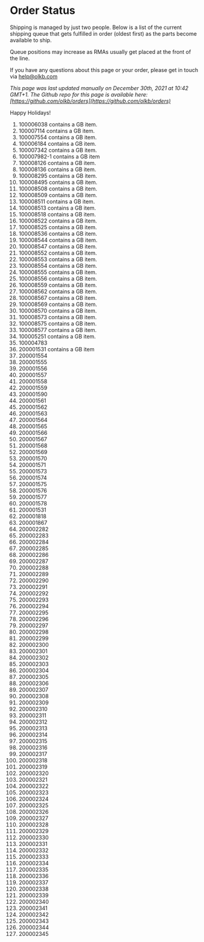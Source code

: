 # Order Status

Shipping is managed by just two people. Below is a list of the current shipping queue that gets fulfilled in order (oldest first) as the parts become available to ship.

Queue positions may increase as RMAs usually get placed at the front of the line.

If you have any questions about this page or your order, please get in touch via help@olkb.com

*This page was last updated manually on December 30th, 2021 at 10:42 GMT+1. The Github repo for this page is available here: [https://github.com/olkb/orders](https://github.com/olkb/orders)*

Happy Holidays!

 1. 100006038 contains a GB item.
 2. 100007114 contains a GB item.
 3. 100007554 contains a GB item.
 4. 100006184 contains a GB item.
 5. 100007342 contains a GB item.
 6. 100007982-1 contains a GB item
 7. 100008126 contains a GB item.
 8. 100008136 contains a GB item.
 9. 100008295 contains a GB item.
 10. 100008495 contains a GB item.
 11. 100008508 contains a GB item.
 12. 100008509 contains a GB item.
 13. 100008511 contains a GB item.
 14. 100008513 contains a GB item.
 15. 100008518 contains a GB item.
 16. 100008522 contains a GB item.
 17. 100008525 contains a GB item.
 18. 100008536 contains a GB item.
 19. 100008544 contains a GB item.
 20. 100008547 contains a GB item.
 21. 100008552 contains a GB item.
 22. 100008553 contains a GB item.
 23. 100008554 contains a GB item.
 24. 100008555 contains a GB item.
 25. 100008556 contains a GB item.
 26. 100008559 contains a GB item.
 27. 100008562 contains a GB item.
 28. 100008567 contains a GB item.
 29. 100008569 contains a GB item.
 30. 100008570 contains a GB item.
 31. 100008573 contains a GB item.
 32. 100008575 contains a GB item.
 33. 100008577 contains a GB item.
 34. 100005251 contains a GB item.
 35. 100004783
 36. 200001531 contains a GB item
 37. 200001554
 38. 200001555
 39. 200001556
 40. 200001557
 41. 200001558
 42. 200001559
 43. 200001590
 44. 200001561
 45. 200001562
 46. 200001563
 47. 200001564
 48. 200001565
 49. 200001566
 50. 200001567
 51. 200001568
 52. 200001569
 53. 200001570
 54. 200001571
 55. 200001573
 56. 200001574
 57. 200001575
 58. 200001576
 59. 200001577
 60. 200001578
 61. 200001531
 62. 200001818
 63. 200001867
 64. 200002282
 65. 200002283
 66. 200002284
 67. 200002285
 68. 200002286
 69. 200002287
 70. 200002288
 71. 200002289
 72. 200002290
 73. 200002291
 74. 200002292
 75. 200002293
 76. 200002294
 77. 200002295
 78. 200002296
 79. 200002297
 80. 200002298
 81. 200002299
 82. 200002300
 83. 200002301
 84. 200002302
 85. 200002303
 86. 200002304
 87. 200002305
 88. 200002306
 89. 200002307
 90. 200002308
 91. 200002309
 92. 200002310
 93. 200002311
 94. 200002312
 95. 200002313
 96. 200002314
 97. 200002315
 98. 200002316
 99. 200002317
 100. 200002318
 101. 200002319
 102. 200002320
 103. 200002321
 104. 200002322
 105. 200002323
 106. 200002324
 107. 200002325
 108. 200002326
 109. 200002327
 110. 200002328
 111. 200002329
 112. 200002330
 113. 200002331
 114. 200002332
 115. 200002333
 116. 200002334
 117. 200002335
 118. 200002336
 119. 200002337
 120. 200002338
 121. 200002339
 122. 200002340
 123. 200002341
 124. 200002342
 125. 200002343
 126. 200002344
 127. 200002345
